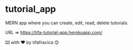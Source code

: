 # tutorial_app

MERN app where you can create, edit, read, delete tutorials.

URL => https://tifa-tutorial-app.herokuapp.com/

⌨️ with ❤️ by tifafracica 😊

